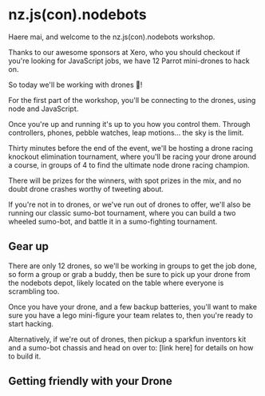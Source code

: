 # nz.js(con).nodebots

Haere mai, and welcome to the nz.js(con).nodebots workshop.

Thanks to our awesome sponsors at Xero, who you should checkout if you're looking for JavaScript jobs, we have 12 Parrot mini-drones to hack on.

So today we'll be working with drones 🤖!

For the first part of the workshop, you'll be connecting to the drones, using node and JavaScript.

Once you're up and running it's up to you how you control them. Through controllers, phones, pebble watches, leap motions... the sky is the limit.

Thirty minutes before the end of the event, we'll be hosting a drone racing knockout elimination tournament, where you'll be racing your drone around a course, in groups of 4 to find the ultimate node drone racing champion.

There will be prizes for the winners, with spot prizes in the mix, and no doubt drone crashes worthy of tweeting about.

If you're not in to drones, or we've run out of drones to offer, we'll also be running our classic sumo-bot tournament, where you can build a two wheeled sumo-bot, and battle it in a sumo-fighting tournament.

## Gear up

There are only 12 drones, so we'll be working in groups to get the job done, so form a group or grab a buddy, then be sure to pick up your drone from the nodebots depot, likely located on the table where everyone is scrambling too.

Once you have your drone, and a few backup batteries, you'll want to make sure you have a lego mini-figure your team relates to, then you're ready to start hacking.

Alternatively, if we're out of drones, then pickup a sparkfun inventors kit and a sumo-bot chassis and head on over to: [link here] for details on how to build it.

## Getting friendly with your Drone
